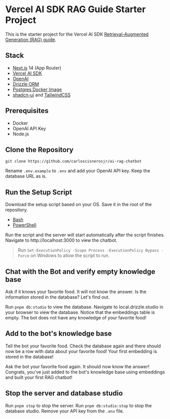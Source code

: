 # Vercel AI SDK RAG Guide Starter Project

This is the starter project for the Vercel AI SDK [Retrieval-Augmented Generation (RAG) guide](https://sdk.vercel.ai/docs/guides/rag-chatbot).

## Stack

- [Next.js](https://nextjs.org) 14 (App Router)
- [Vercel AI SDK](https://sdk.vercel.ai/docs)
- [OpenAI](https://openai.com)
- [Drizzle ORM](https://orm.drizzle.team)
- [Postgres Docker Image](https://hub.docker.com/r/supabase/postgres)
- [shadcn-ui](https://ui.shadcn.com) and [TailwindCSS](https://tailwindcss.com)

## Prerequisites

- Docker
- OpenAI API Key
- Node.js

## Clone the Repository

`git clone https://github.com/carloscisnerosjr/ai-rag-chatbot`

Rename `.env.example` to `.env` and add your OpenAI API key. Keep the database URL as is.

## Run the Setup Script

Download the setup script based on your OS. Save it in the root of the repository.

- [Bash](./scripts/setup.sh)
- [PowerShell](./scripts/setup.ps1)

Run the script and the server will start automatically after the script finishes. Navigate to http://localhost:3000 to view the chatbot.

> Run `Set-ExecutionPolicy -Scope Process -ExecutionPolicy Bypass -Force` on Windows to allow the script to run.        

## Chat with the Bot and verify empty knowledge base

Ask if it knows your favorite food. It will not know the answer. Is the information stored in the database? Let's find out.

Run `pnpm db:studio` to view the database. Navigate to local.drizzle.studio in your browser to view the database. Notice that the embeddings table is empty. The bot does not have any knowledge of your favorite food!

## Add to the bot's knowledge base

Tell the bot your favorite food. Check the database again and there should now be a row with data about your favorite food! Your first embedding is stored in the database!

Ask the bot your favorite food again. It should now know the answer! Congrats, you've just added to the bot's knowledge base using embeddings and built your first RAG chatbot!

## Stop the server and database studio

Run `pnpm stop` to stop the server. Run `pnpm db:studio:stop` to stop the database studio. Remove your API key from the `.env` file.


